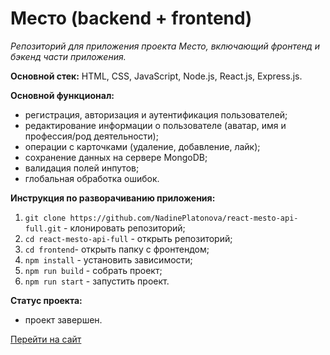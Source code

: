 # Место (backend + frontend)
_Репозиторий для приложения проекта Место, включающий фронтенд и бэкенд части приложения._

**Основной стек:** HTML, CSS, JavaScript, Node.js, React.js, Express.js.

**Основной функционал:**
* регистрация, авторизация и аутентификация пользователей;
* редактирование информации о пользователе (аватар, имя и профессия/род деятельности);
* операции с карточками (удаление, добавление, лайк);
* сохранение данных на сервере MongoDB;
* валидация полей инпутов;
* глобальная обработка ошибок.

**Инструкция по разворачиванию приложения:**
1. `git clone https://github.com/NadinePlatonova/react-mesto-api-full.git` - клонировать репозиторий;
2. `cd react-mesto-api-full` - открыть репозиторий;
3. `cd frontend`- открыть папку с фронтендом;
4. `npm install` - установить зависимости;
5. `npm run build` - собрать проект;
6. `npm run start` - запустить проект.

**Статус проекта:**
* проект завершен.

[Перейти на сайт](https://platonova.mesto.nomoredomains.rocks)
